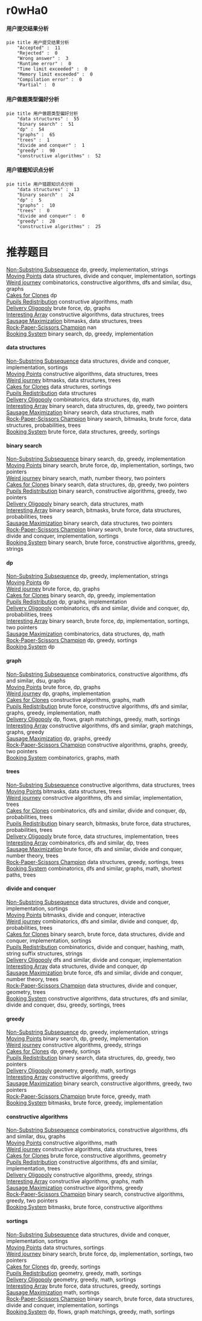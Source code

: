 # r0wHa0
<!-- tabs:start -->
#### **用户提交结果分析**

```mermaid
pie title 用户提交结果分析
    "Accepted" :  11
    "Rejected" :  0
    "Wrong answer" :  3
    "Runtime error" :  0
    "Time limit exceeded" :  0
    "Memory limit exceeded" :  0
    "Compilation error" :  0
    "Partial" :  0
```
#### **用户做题类型偏好分析**

```mermaid
pie title 用户做题类型偏好分析
    "data structures" :  55
    "binary search" :  51
    "dp" :  54
    "graphs" :  65
    "trees" :  1
    "divide and conquer" :  1
    "greedy" :  90
    "constructive algorithms" :  52
```
#### **用户错题知识点分析**

```mermaid
pie title 用户错题知识点分析
    "data structures" :  13
    "binary search" :  24
    "dp" :  5
    "graphs" :  10
    "trees" :  0
    "divide and conquer" :  0
    "greedy" :  28
    "constructive algorithms" :  25
```
<!-- tabs:end -->
# 推荐题目
[Non-Substring Subsequence](http://codeforces.com/problemset/problem/1451/B)		dp,
                        greedy,
                        implementation,
                        strings		  
[Moving Points](http://codeforces.com/problemset/problem/1311/F)		data structures,
                        divide and conquer,
                        implementation,
                        sortings		  
[Weird journey](https://codeforces.com/contest/789/problem/D)		combinatorics,
                        constructive algorithms,
                        dfs and similar,
                        dsu,
                        graphs		  
[Cakes for Clones](http://codeforces.com/problemset/problem/1415/F)		dp		  
[Pupils Redistribution](http://codeforces.com/problemset/problem/779/A)		constructive algorithms,
                        math		  
[Delivery Oligopoly](http://codeforces.com/problemset/problem/1155/F)		brute force,
                        dp,
                        graphs		  
[Interesting Array](https://codeforces.com/contest/483/problem/D)		constructive algorithms,
                        data structures,
                        trees		  
[Sausage Maximization](http://codeforces.com/problemset/problem/282/E)		bitmasks,
                        data structures,
                        trees		  
[Rock-Paper-Scissors Champion](http://codeforces.com/problemset/problem/1085/F)		nan		  
[Booking System](http://codeforces.com/problemset/problem/416/C)		binary search,
                        dp,
                        greedy,
                        implementation		  
<!-- tabs:start -->
#### **data structures**
[Non-Substring Subsequence](http://codeforces.com/problemset/problem/1311/F)		data structures,
                        divide and conquer,
                        implementation,
                        sortings		  
[Moving Points](https://codeforces.com/contest/483/problem/D)		constructive algorithms,
                        data structures,
                        trees		  
[Weird journey](http://codeforces.com/problemset/problem/282/E)		bitmasks,
                        data structures,
                        trees		  
[Cakes for Clones](http://codeforces.com/problemset/problem/524/E)		data structures,
                        sortings		  
[Pupils Redistribution](http://codeforces.com/problemset/problem/1209/G2)		data structures		  
[Delivery Oligopoly](http://codeforces.com/problemset/problem/1151/E)		combinatorics,
                        data structures,
                        dp,
                        math		  
[Interesting Array](http://codeforces.com/problemset/problem/1492/C)		binary search,
                        data structures,
                        dp,
                        greedy,
                        two pointers		  
[Sausage Maximization](http://codeforces.com/problemset/problem/1490/G)		binary search,
                        data structures,
                        math		  
[Rock-Paper-Scissors Champion](http://codeforces.com/problemset/problem/1479/D)		binary search,
                        bitmasks,
                        brute force,
                        data structures,
                        probabilities,
                        trees		  
[Booking System](http://codeforces.com/problemset/problem/1497/A)		brute force,
                        data structures,
                        greedy,
                        sortings		  
#### **binary search**
[Non-Substring Subsequence](http://codeforces.com/problemset/problem/416/C)		binary search,
                        dp,
                        greedy,
                        implementation		  
[Moving Points](https://codeforces.com/contest/1435/problem/C)		binary search,
                        brute force,
                        dp,
                        implementation,
                        sortings,
                        two pointers		  
[Weird journey](http://codeforces.com/problemset/problem/1423/K)		binary search,
                        math,
                        number theory,
                        two pointers		  
[Cakes for Clones](http://codeforces.com/problemset/problem/1492/C)		binary search,
                        data structures,
                        dp,
                        greedy,
                        two pointers		  
[Pupils Redistribution](http://codeforces.com/problemset/problem/1463/D)		binary search,
                        constructive algorithms,
                        greedy,
                        two pointers		  
[Delivery Oligopoly](http://codeforces.com/problemset/problem/1490/G)		binary search,
                        data structures,
                        math		  
[Interesting Array](http://codeforces.com/problemset/problem/1479/D)		binary search,
                        bitmasks,
                        brute force,
                        data structures,
                        probabilities,
                        trees		  
[Sausage Maximization](http://codeforces.com/problemset/problem/1436/E)		binary search,
                        data structures,
                        two pointers		  
[Rock-Paper-Scissors Champion](http://codeforces.com/problemset/problem/1461/D)		binary search,
                        brute force,
                        data structures,
                        divide and conquer,
                        implementation,
                        sortings		  
[Booking System](http://codeforces.com/problemset/problem/1493/C)		binary search,
                        brute force,
                        constructive algorithms,
                        greedy,
                        strings		  
#### **dp**
[Non-Substring Subsequence](http://codeforces.com/problemset/problem/1451/B)		dp,
                        greedy,
                        implementation,
                        strings		  
[Moving Points](http://codeforces.com/problemset/problem/1415/F)		dp		  
[Weird journey](http://codeforces.com/problemset/problem/1155/F)		brute force,
                        dp,
                        graphs		  
[Cakes for Clones](http://codeforces.com/problemset/problem/416/C)		binary search,
                        dp,
                        greedy,
                        implementation		  
[Pupils Redistribution](http://codeforces.com/problemset/problem/1137/C)		dp,
                        graphs,
                        implementation		  
[Delivery Oligopoly](http://codeforces.com/problemset/problem/960/E)		combinatorics,
                        dfs and similar,
                        divide and conquer,
                        dp,
                        probabilities,
                        trees		  
[Interesting Array](https://codeforces.com/contest/1435/problem/C)		binary search,
                        brute force,
                        dp,
                        implementation,
                        sortings,
                        two pointers		  
[Sausage Maximization](http://codeforces.com/problemset/problem/1151/E)		combinatorics,
                        data structures,
                        dp,
                        math		  
[Rock-Paper-Scissors Champion](http://codeforces.com/problemset/problem/1398/D)		dp,
                        greedy,
                        sortings		  
[Booking System](http://codeforces.com/problemset/problem/316/D2)		dp		  
#### **graph**
[Non-Substring Subsequence](https://codeforces.com/contest/789/problem/D)		combinatorics,
                        constructive algorithms,
                        dfs and similar,
                        dsu,
                        graphs		  
[Moving Points](http://codeforces.com/problemset/problem/1155/F)		brute force,
                        dp,
                        graphs		  
[Weird journey](http://codeforces.com/problemset/problem/1137/C)		dp,
                        graphs,
                        implementation		  
[Cakes for Clones](http://codeforces.com/problemset/problem/1491/G)		constructive algorithms,
                        graphs,
                        math		  
[Pupils Redistribution](http://codeforces.com/problemset/problem/1487/C)		brute force,
                        constructive algorithms,
                        dfs and similar,
                        graphs,
                        greedy,
                        implementation,
                        math		  
[Delivery Oligopoly](http://codeforces.com/problemset/problem/1437/C)		dp,
                        flows,
                        graph matchings,
                        greedy,
                        math,
                        sortings		  
[Interesting Array](http://codeforces.com/problemset/problem/1470/D)		constructive algorithms,
                        dfs and similar,
                        graph matchings,
                        graphs,
                        greedy		  
[Sausage Maximization](http://codeforces.com/problemset/problem/1476/C)		dp,
                        graphs,
                        greedy		  
[Rock-Paper-Scissors Champion](http://codeforces.com/problemset/problem/1304/D)		constructive algorithms,
                        graphs,
                        greedy,
                        two pointers		  
[Booking System](http://codeforces.com/problemset/problem/1475/C)		combinatorics,
                        graphs,
                        math		  
#### **trees**
[Non-Substring Subsequence](https://codeforces.com/contest/483/problem/D)		constructive algorithms,
                        data structures,
                        trees		  
[Moving Points](http://codeforces.com/problemset/problem/282/E)		bitmasks,
                        data structures,
                        trees		  
[Weird journey](https://codeforces.com/contest/1189/problem/D2)		constructive algorithms,
                        dfs and similar,
                        implementation,
                        trees		  
[Cakes for Clones](http://codeforces.com/problemset/problem/960/E)		combinatorics,
                        dfs and similar,
                        divide and conquer,
                        dp,
                        probabilities,
                        trees		  
[Pupils Redistribution](http://codeforces.com/problemset/problem/1479/D)		binary search,
                        bitmasks,
                        brute force,
                        data structures,
                        probabilities,
                        trees		  
[Delivery Oligopoly](http://codeforces.com/problemset/problem/1511/C)		brute force,
                        data structures,
                        implementation,
                        trees		  
[Interesting Array](http://codeforces.com/problemset/problem/1499/F)		combinatorics,
                        dfs and similar,
                        dp,
                        trees		  
[Sausage Maximization](http://codeforces.com/problemset/problem/1491/E)		brute force,
                        dfs and similar,
                        divide and conquer,
                        number theory,
                        trees		  
[Rock-Paper-Scissors Champion](http://codeforces.com/problemset/problem/1466/D)		data structures,
                        greedy,
                        sortings,
                        trees		  
[Booking System](http://codeforces.com/problemset/problem/1495/D)		combinatorics,
                        dfs and similar,
                        graphs,
                        math,
                        shortest paths,
                        trees		  
#### **divide and conquer**
[Non-Substring Subsequence](http://codeforces.com/problemset/problem/1311/F)		data structures,
                        divide and conquer,
                        implementation,
                        sortings		  
[Moving Points](http://codeforces.com/problemset/problem/744/B)		bitmasks,
                        divide and conquer,
                        interactive		  
[Weird journey](http://codeforces.com/problemset/problem/960/E)		combinatorics,
                        dfs and similar,
                        divide and conquer,
                        dp,
                        probabilities,
                        trees		  
[Cakes for Clones](http://codeforces.com/problemset/problem/1461/D)		binary search,
                        brute force,
                        data structures,
                        divide and conquer,
                        implementation,
                        sortings		  
[Pupils Redistribution](http://codeforces.com/problemset/problem/1466/G)		combinatorics,
                        divide and conquer,
                        hashing,
                        math,
                        string suffix structures,
                        strings		  
[Delivery Oligopoly](http://codeforces.com/problemset/problem/1490/D)		dfs and similar,
                        divide and conquer,
                        implementation		  
[Interesting Array](https://codeforces.com/contest/1483/problem/C)		data structures,
                        divide and conquer,
                        dp		  
[Sausage Maximization](http://codeforces.com/problemset/problem/1491/E)		brute force,
                        dfs and similar,
                        divide and conquer,
                        number theory,
                        trees		  
[Rock-Paper-Scissors Champion](http://codeforces.com/problemset/problem/1303/G)		data structures,
                        divide and conquer,
                        geometry,
                        trees		  
[Booking System](http://codeforces.com/problemset/problem/1494/D)		constructive algorithms,
                        data structures,
                        dfs and similar,
                        divide and conquer,
                        dsu,
                        greedy,
                        sortings,
                        trees		  
#### **greedy**
[Non-Substring Subsequence](http://codeforces.com/problemset/problem/1451/B)		dp,
                        greedy,
                        implementation,
                        strings		  
[Moving Points](http://codeforces.com/problemset/problem/416/C)		binary search,
                        dp,
                        greedy,
                        implementation		  
[Weird journey](http://codeforces.com/problemset/problem/584/C)		constructive algorithms,
                        greedy,
                        strings		  
[Cakes for Clones](http://codeforces.com/problemset/problem/1398/D)		dp,
                        greedy,
                        sortings		  
[Pupils Redistribution](http://codeforces.com/problemset/problem/1492/C)		binary search,
                        data structures,
                        dp,
                        greedy,
                        two pointers		  
[Delivery Oligopoly](https://codeforces.com/contest/1496/problem/C)		geometry,
                        greedy,
                        math,
                        sortings		  
[Interesting Array](http://codeforces.com/problemset/problem/1493/A)		constructive algorithms,
                        greedy		  
[Sausage Maximization](http://codeforces.com/problemset/problem/1463/D)		binary search,
                        constructive algorithms,
                        greedy,
                        two pointers		  
[Rock-Paper-Scissors Champion](http://codeforces.com/problemset/problem/1462/C)		brute force,
                        greedy,
                        math		  
[Booking System](http://codeforces.com/problemset/problem/1494/B)		bitmasks,
                        brute force,
                        greedy,
                        implementation		  
#### **constructive algorithms**
[Non-Substring Subsequence](https://codeforces.com/contest/789/problem/D)		combinatorics,
                        constructive algorithms,
                        dfs and similar,
                        dsu,
                        graphs		  
[Moving Points](http://codeforces.com/problemset/problem/779/A)		constructive algorithms,
                        math		  
[Weird journey](https://codeforces.com/contest/483/problem/D)		constructive algorithms,
                        data structures,
                        trees		  
[Cakes for Clones](http://codeforces.com/problemset/problem/749/B)		brute force,
                        constructive algorithms,
                        geometry		  
[Pupils Redistribution](https://codeforces.com/contest/1189/problem/D2)		constructive algorithms,
                        dfs and similar,
                        implementation,
                        trees		  
[Delivery Oligopoly](http://codeforces.com/problemset/problem/584/C)		constructive algorithms,
                        greedy,
                        strings		  
[Interesting Array](http://codeforces.com/problemset/problem/1491/G)		constructive algorithms,
                        graphs,
                        math		  
[Sausage Maximization](http://codeforces.com/problemset/problem/1493/A)		constructive algorithms,
                        greedy		  
[Rock-Paper-Scissors Champion](http://codeforces.com/problemset/problem/1463/D)		binary search,
                        constructive algorithms,
                        greedy,
                        two pointers		  
[Booking System](https://codeforces.com/contest/1456/problem/B)		bitmasks,
                        brute force,
                        constructive algorithms		  
#### **sortings**
[Non-Substring Subsequence](http://codeforces.com/problemset/problem/1311/F)		data structures,
                        divide and conquer,
                        implementation,
                        sortings		  
[Moving Points](http://codeforces.com/problemset/problem/524/E)		data structures,
                        sortings		  
[Weird journey](https://codeforces.com/contest/1435/problem/C)		binary search,
                        brute force,
                        dp,
                        implementation,
                        sortings,
                        two pointers		  
[Cakes for Clones](http://codeforces.com/problemset/problem/1398/D)		dp,
                        greedy,
                        sortings		  
[Pupils Redistribution](https://codeforces.com/contest/1496/problem/C)		geometry,
                        greedy,
                        math,
                        sortings		  
[Delivery Oligopoly](http://codeforces.com/problemset/problem/1495/A)		geometry,
                        greedy,
                        math,
                        sortings		  
[Interesting Array](http://codeforces.com/problemset/problem/1497/A)		brute force,
                        data structures,
                        greedy,
                        sortings		  
[Sausage Maximization](http://codeforces.com/problemset/problem/1427/A)		math,
                        sortings		  
[Rock-Paper-Scissors Champion](http://codeforces.com/problemset/problem/1461/D)		binary search,
                        brute force,
                        data structures,
                        divide and conquer,
                        implementation,
                        sortings		  
[Booking System](http://codeforces.com/problemset/problem/1437/C)		dp,
                        flows,
                        graph matchings,
                        greedy,
                        math,
                        sortings		  
<!-- tabs:end -->
